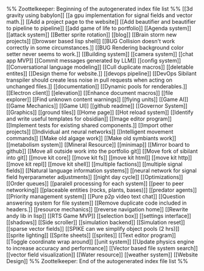 %% Zoottelkeeper: Beginning of the autogenerated index file list  %%
 [[3d gravity using babylon]]
 [[a gpu implementation for signal fields and vector math.]]
 [[Add a project page to the website]]
 [[Add beautifier and beautifier to pipeline to pipeline]]
 [[add game of life to portfolio]]
 [[Agenda system]]
 [[attack system]]
 [[Better sprite rotation]]
 [[blog]]
 [[Brain storm new projects]]
 [[browser based lisp shell]]
 [[BUG Collision doesn't work correctly in some circumstances.]]
 [[BUG Rendering background color setter never seems to work.]]
 [[Building system]]
 [[camera system]]
 [[chat app MVP]]
 [[Commit messages generated by LLM]]
 [[config system]]
 [[Conversational language modeling]]
 [[Cull duplicate macros]]
 [[deletable entites]]
 [[Design theme for website.]]
 [[devops pipeline]]
 [[DevOps Sibilant transpiler should create less noise in pull requests when acting on unchanged files.]]
 [[documentation]]
 [[Dynamic pools for renderables.]]
 [[Electron client]]
 [[elevation]]
 [[Enhance document macros]]
 [[file explorer]]
 [[Find unknown content warnings]]
 [[flying units]]
 [[Game AI]]
 [[Game Mechanics]]
 [[Game UI]]
 [[github readme]]
 [[Governor System]]
 [[Graphics]]
 [[ground tiles]]
 [[Home page]]
 [[Hot reload system]]
 [[Identify and write useful templates for obsidian]]
 [[Image editor program]]
 [[Implement tests for existing shared components.]]
 [[Import other projects]]
 [[Individual ant neural networks]]
 [[Intelligent movement commands]]
 [[Make old algage work]]
 [[Make old symbiants work]]
 [[metabolism system]]
 [[Mineral Resource]]
 [[minimap]]
 [[Mirror board to github]]
 [[Move all outside work into the portfolio git]]
 [[Move fork of sibilant into git]]
 [[move kit core]]
 [[move kit fs]]
 [[move kit html]]
 [[move kit http]]
 [[move kit repl]]
 [[move kit shell]]
 [[multiple factions]]
 [[multiple signal fields]]
 [[Natural language information systems]]
 [[neural network for signal field hyerparameter adjustments]]
 [[night day cycle]]
 [[Optimizations]]
 [[Order queues]]
 [[paralell processing for each system]]
 [[peer to peer networking]]
 [[placeable entities (rocks, plants, bases)]]
 [[predator agents]]
 [[Priority management system]]
 [[Pure p2p video text chat]]
 [[Question answering system for file system]]
 [[Remove duplicate code included in headers.]]
 [[resource mechanics]]
 [[reverse navigation home]]
 [[Rewrite andy lib in lisp]]
 [[RTS Game MVP]]
 [[selection box]]
 [[settings interface]]
 [[shadows]]
 [[Side scroller]]
 [[simulation backend]]
 [[Simulation reset]]
 [[sparse vector fields]]
 [[SPIKE can we simplify object pools (2 hrs)]]
 [[sprite lighting]]
 [[Sprite sheets]]
 [[sprites]]
 [[Text editor program]]
 [[Toggle coordinate wrap around]]
 [[unit system]]
 [[Update physics engine to increase accuracy and performance]]
 [[Vector based file system search]]
 [[vector field visualization]]
 [[Water resource]]
 [[weather system]]
 [[Website Design]]
%% Zoottelkeeper: End of the autogenerated index file list  %%

